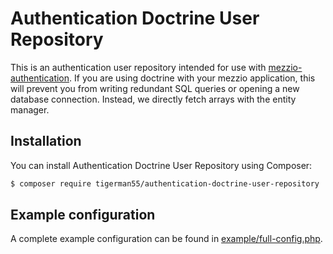 # Authentication Doctrine User Repository

This is an authentication user repository intended for use with [mezzio-authentication](https://github.com/mezzio/mezzio-authentication). If you are using doctrine with your mezzio application, this will prevent you from writing redundant SQL queries or opening a new database connection. Instead, we directly fetch arrays with the entity manager.

## Installation

You can install Authentication Doctrine User Repository using Composer:

```bash
$ composer require tigerman55/authentication-doctrine-user-repository
```

## Example configuration

A complete example configuration can be found in [example/full-config.php](example/full-config.php). 

